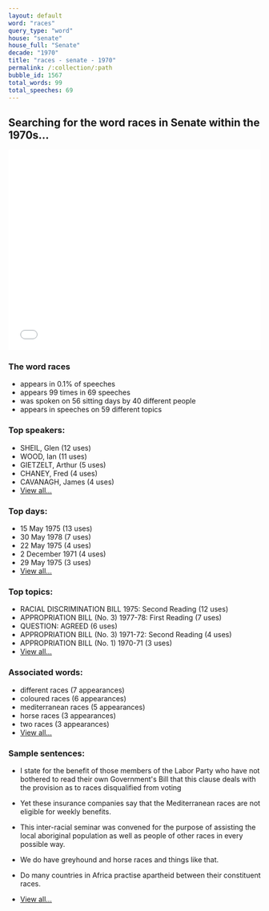 ```yaml
---
layout: default
word: "races"
query_type: "word"
house: "senate"
house_full: "Senate"
decade: "1970"
title: "races - senate - 1970"
permalink: /:collection/:path
bubble_id: 1567
total_words: 99
total_speeches: 69
---
```



## Searching for the word **races** in Senate within the 1970s...

<iframe width="100%" height="400" frameborder="0" scrolling="no" src="//plot.ly/~wragge/1567.embed"></iframe>

### The word **races**

* appears in 0.1% of speeches
* appears 99 times in 69 speeches
* was spoken on 56 sitting days by 40 different people
* appears in speeches on 59 different topics

### Top speakers:

* SHEIL, Glen (12 uses)
* WOOD, Ian (11 uses)
* GIETZELT, Arthur (5 uses)
* CHANEY, Fred (4 uses)
* CAVANAGH, James (4 uses)
* [View all...](speakers/)


### Top days:

* 15 May 1975 (13 uses)
* 30 May 1978 (7 uses)
* 22 May 1975 (4 uses)
* 2 December 1971 (4 uses)
* 29 May 1975 (3 uses)
* [View all...](days/)


### Top topics:

* RACIAL DISCRIMINATION BILL 1975: Second Reading (12 uses)
* APPROPRIATION BILL (No. 3) 1977-78: First Reading (7 uses)
* QUESTION: AGREED (6 uses)
* APPROPRIATION BILL (No. 3) 1971-72: Second Reading (4 uses)
* APPROPRIATION BILL (No. 1) 1970-71 (3 uses)
* [View all...](topics/)


### Associated words:

* different races (7 appearances)
* coloured races (6 appearances)
* mediterranean races (5 appearances)
* horse races (3 appearances)
* two races (3 appearances)
* [View all...](collocations/)


### Sample sentences:

* I state for the benefit of those members of the Labor Party who have not bothered to read their own Government's Bill that this clause deals with the provision as to <span class="highlight">races</span> disqualified from voting

* Yet these insurance companies say that the Mediterranean <span class="highlight">races</span> are not eligible for weekly benefits.

* This inter-racial seminar was convened for the purpose of assisting the local aboriginal population as well as people of other <span class="highlight">races</span> in every possible way.

* We do have greyhound and horse <span class="highlight">races</span> and things like that.

* Do many countries in Africa practise apartheid between their constituent <span class="highlight">races</span>.

* [View all...](contexts/)
